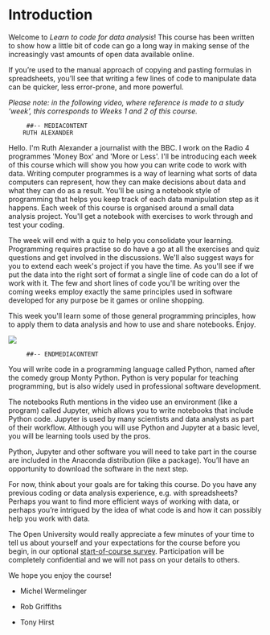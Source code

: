 # Introduction


Welcome to *Learn to code for data analysis*! This course has been written to show how a little bit of code can go a long way in making sense of the increasingly vast amounts of open data available online.

If you’re used to the manual approach of copying and pasting formulas in spreadsheets, you’ll see that writing a few lines of code to manipulate data can be quicker, less error-prone, and more powerful.

*Please note: in the following video, where reference is made to a study ‘week’, this corresponds to Weeks 1 and 2 of this course.*

         ##-- MEDIACONTENT
        RUTH ALEXANDER
Hello. I'm Ruth Alexander a journalist with the BBC. I work on the Radio 4 programmes 'Money Box' and 'More or Less'. I'll be introducing each week of this course which will show you how you can write code to work with data. Writing computer programmes is a way of learning what sorts of data computers can represent, how they can make decisions about data and what they can do as a result. You'll be using a notebook style of programming that helps you keep track of each data manipulation step as it happens. Each week of this course is organised around a small data analysis project. You'll get a notebook with exercises to work through and test your coding.

The week will end with a quiz to help you consolidate your learning. Programming requires practise so do have a go at all the exercises and quiz questions and get involved in the discussions. We'll also suggest ways for you to extend each week's project if you have the time. As you'll see if we put the data into the right sort of format a single line of code can do a lot of work with it. The few and short lines of code you'll be writing over the coming weeks employ exactly the same principles used in software developed for any purpose be it games or online shopping.

This week you'll learn some of those general programming principles, how to apply them to data analysis and how to use and share notebooks. Enjoy.


![](https://www.open.edu/openlearn/ocw/pluginfile.php/1393338/mod_oucontent/oucontent/71687/ou_futurelearn_learn_to_code_vid_1001.jpg)

         ##-- ENDMEDIACONTENT
    
You will write code in a programming language called Python, named after the comedy group Monty Python. Python is very popular for teaching programming, but is also widely used in professional software development.

The notebooks Ruth mentions in the video use an environment (like a program) called Jupyter, which allows you to write notebooks that include Python code. Jupyter is used by many scientists and data analysts as part of their workflow. Although you will use Python and Jupyter at a basic level, you will be learning tools used by the pros.

Python, Jupyter and other software you will need to take part in the course are included in the Anaconda distribution (like a package). You’ll have an opportunity to download the software in the next step.

For now, think about your goals are for taking this course. Do you have any previous coding or data analysis experience, e.g. with spreadsheets? Perhaps you want to find more efficient ways of working with data, or perhaps you’re intrigued by the idea of what code is and how it can possibly help you work with data.

The Open University would really appreciate a few minutes of your time to tell us about yourself and your expectations for the course before you begin, in our optional [start-of-course survey](https://www.surveymonkey.co.uk/r/BOCSTARTlearntocode). Participation will be completely confidential and we will not pass on your details to others.

We hope you enjoy the course!

* Michel Wermelinger

* Rob Griffiths

* Tony Hirst

